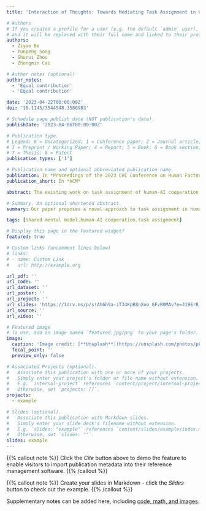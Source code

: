 ```yaml
---
title: 'Interaction of Thoughts: Towards Mediating Task Assignment in Human-AI Cooperation with a Capability-Aware Shared Mental Model'

# Authors
# If you created a profile for a user (e.g. the default `admin` user), write the username (folder name) here
# and it will be replaced with their full name and linked to their profile.
authors:
  - Ziyao He
  - Yunpeng Song
  - Shurui Zhou
  - Zhongmin Cai

# Author notes (optional)
author_notes:
  - 'Equal contribution'
  - 'Equal contribution'

date: '2023-04-22T00:00:00Z'
doi: '10.1145/3544548.3580983'

# Schedule page publish date (NOT publication's date).
publishDate: '2023-04-06T00:00:00Z'

# Publication type.
# Legend: 0 = Uncategorized; 1 = Conference paper; 2 = Journal article;
# 3 = Preprint / Working Paper; 4 = Report; 5 = Book; 6 = Book section;
# 7 = Thesis; 8 = Patent
publication_types: ['1']

# Publication name and optional abbreviated publication name.
publication: In *Proceedings of the 2023 CHI Conference on Human Factors in Computing Systems*
publication_short: In *ACM*

abstract: The existing work on task assignment of human-AI cooperation did not consider the differences between individual team members regarding their capabilities, leading to sub-optimal task completion results. In this work, we propose a capability-aware shared mental model (CASMM) with the components of task grouping and negotiation, which utilize tuples to break down tasks into sets of scenarios relating to difficulties and then dynamically merge the task grouping ideas raised by human and AI through negotiation. We implement a prototype system and a 3-phase user study for the proof of concept via an image labeling task. The result shows building CASMM boosts the accuracy and time efficiency significantly through forming the task assignment close to real capabilities within few iterations. It helps users better understand the capability of AI and themselves. Our method has the potential to generalize to other scenarios such as medical diagnoses and automatic driving in facilitating better human-AI cooperation.

# Summary. An optional shortened abstract.
summary: Our paper proposes a novel approach to task assignment in human-AI cooperation, utilizing the capability-aware shared mental model with the unified form of tuples to represent task-specific capabilities of both human and AI. Results from our user study show that this approach improves accuracy and time efficiency while facilitating better understanding of each team member's capabilities.

tags: [shared mental model.human-AI cooperation.task assignment]

# Display this page in the Featured widget?
featured: true

# Custom links (uncomment lines below)
# links:
# - name: Custom Link
#   url: http://example.org

url_pdf: ''
url_code: ''
url_dataset: ''
url_poster: ''
url_project: ''
url_slides: 'https://1drv.ms/p/s!Ah6h9a-iT34KpB8nXoo_GFvR0MAv?e=J19ErR'
url_source: ''
url_video: ''

# Featured image
# To use, add an image named `featured.jpg/png` to your page's folder.
image:
  caption: 'Image credit: [**Unsplash**](https://unsplash.com/photos/pLCdAaMFLTE)'
  focal_point: ''
  preview_only: false

# Associated Projects (optional).
#   Associate this publication with one or more of your projects.
#   Simply enter your project's folder or file name without extension.
#   E.g. `internal-project` references `content/project/internal-project/index.md`.
#   Otherwise, set `projects: []`.
projects:
  - example

# Slides (optional).
#   Associate this publication with Markdown slides.
#   Simply enter your slide deck's filename without extension.
#   E.g. `slides: "example"` references `content/slides/example/index.md`.
#   Otherwise, set `slides: ""`.
slides: example
---
```


{{% callout note %}}
Click the _Cite_ button above to demo the feature to enable visitors to import publication metadata into their reference management software.
{{% /callout %}}

{{% callout note %}}
Create your slides in Markdown - click the _Slides_ button to check out the example.
{{% /callout %}}

Supplementary notes can be added here, including [code, math, and images](https://wowchemy.com/docs/writing-markdown-latex/).

